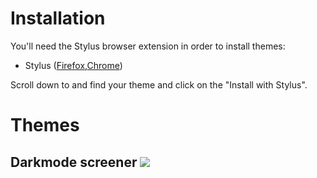 # Installation

You'll need the Stylus browser extension in order to install themes:
* Stylus ([Firefox](https://addons.mozilla.org/en-US/firefox/addon/styl-us/?utm_source=addons.mozilla.org&utm_medium=referral&utm_content=search),[Chrome](https://chrome.google.com/webstore/detail/stylus/clngdbkpkpeebahjckkjfobafhncgmne))

Scroll down to and find your theme and click on the "Install with Stylus".


# Themes

## Darkmode screener [![](https://img.shields.io/badge/Install%20directly%20with-Stylus-238b8b.svg)](chrome-extension://clngdbkpkpeebahjckkjfobafhncgmne/install-usercss.html?updateUrl=https%3A%2F%2Fuserstyles.world%2Fapi%2Fstyle%2F4745.user.css)
